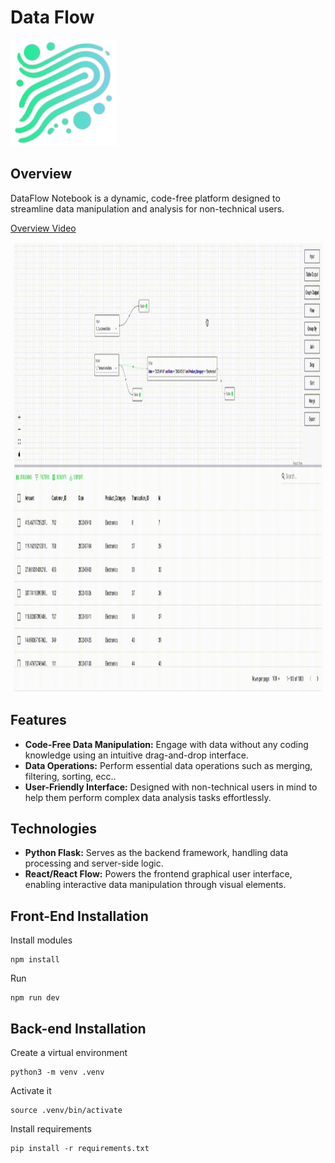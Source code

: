 # Data Flow 
<img src="gitData/Data%20Flow%20logo.png" alt="Data Flow Logo" width="170" height="170">

## Overview
DataFlow Notebook is a dynamic, code-free platform designed to streamline data manipulation and analysis for non-technical users. 

[Overview Video](https://www.youtube.com/watch?v=k6jkgq2yCus&ab_channel=MSstudioHD)

<img src="gitData/Data%20Flow%202.gif" alt="Data Flow Logo" width="1080" height="720"> 

## Features
- **Code-Free Data Manipulation:** Engage with data without any coding knowledge using an intuitive drag-and-drop interface.
- **Data Operations:** Perform essential data operations such as merging, filtering, sorting, ecc..
- **User-Friendly Interface:** Designed with non-technical users in mind to help them perform complex data analysis tasks effortlessly.
## Technologies
- **Python Flask:** Serves as the backend framework, handling data processing and server-side logic.
- **React/React Flow:** Powers the frontend graphical user interface, enabling interactive data manipulation through visual elements.

## Front-End Installation 

Install modules
```shell
npm install
```

Run 
```shell
npm run dev
```
## Back-end Installation 

Create a virtual environment
```shell
python3 -m venv .venv
```
Activate it
```shell
source .venv/bin/activate
```
Install requirements
```shell
pip install -r requirements.txt
```


